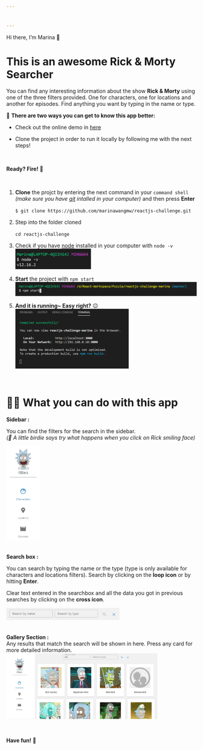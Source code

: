 ```yaml
---


---
```


<p>Hi there, I’m Marina 👋</p>
<h1 id="this-is-an-awesome-rick--morty-searcher">This is an awesome Rick &amp; Morty Searcher</h1>
<p>You can find any interesting information about the show <strong>Rick &amp; Morty</strong> using one of the three filters provided. One for characters, one for locations and another for episodes. Find anything you want by typing in the name or type.</p>
<p>🌹 <strong>There are two ways you can get to know this app better:</strong></p>
<ul>
<li>
<p>Check out the online demo in <a href="https://reactjs-challenge-marina.web.app/">here</a></p>
</li>
<li>
<p>Clone the project in order to run it locally by following me with the next steps!</p>
</li>
</ul>
<br>
<p><strong>Ready? Fire!</strong> 🚀</p>
<br>
<ol>
<li>
<p><strong>Clone</strong> the projct by entering the next command in your <code>command shell</code> <em>(make sure you have <a href="https://git-scm.com/downloads">git</a> intalled in your computer)</em> and then press <strong>Enter</strong></p>
<p><code>$ git clone https://github.com/marinawangmw/reactjs-challenge.git</code></p>
</li>
<li>
<p>Step into the folder cloned</p>
<p><code>cd reactjs-challenge</code></p>
</li>
<li>
<p>Check if you have <a href="https://nodejs.org/en/download/">node</a> installed in your computer with <code>node -v</code><br>
<img src="./src/assets/node_version_check.png" alt="node version" width="200" ></p>
</li>
<li>
<p><strong>Start</strong> the project with <code>npm start</code><br>
<img src="./src/assets/npm_start.png" alt="npm start" width="500" ></p>
</li>
<li>
<p><strong>And it is running~ Easy right?</strong> 😉<br>
<img src="./src/assets/running.png" alt="running" width="300"></p>
</li>
</ol>
<br>
<h1 id="🕵️‍♀️-what-you-can-do-with-this-app">🕵️‍♀️ What you can do with this app</h1>
<p><strong>Sidebar :</strong></p>
<p>You can find the filters for the search in the sidebar.<br>
<em>(🐤 A little birdie says try what happens when you click on Rick smiling face)</em></p>
<p><img src="./src/assets/sidebar.png" alt="searchbox" height="250" ><br>
<br></p>
<p><strong>Search box :</strong></p>
<p>You can search by typing the name or the type (type is only available for characters and locations filters). Search by clicking on the <strong>loop icon</strong> or by hitting <strong>Enter</strong>.</p>
<p>Clear text entered in the searchbox and all the data you got in previous searches by clicking on the <strong>cross icon</strong>.</p>
<p><img src="./src/assets/Searchbox.png" alt="search box" width="300" ><br>
<br><br>
<strong>Gallery Section :</strong><br>
Any results that match the search will be shown in here. Press any card for more detailed information.<br>
<img src="./src/assets/rick_search_result.png" alt="gallery" width="400" ></p>
<br>
<p><strong>Have fun!</strong> 🥳</p>

